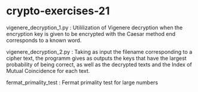 # crypto-exercises-21

vigenere_decryption_1.py : Utililization of Vigenere decryption when the encryption key is given to be encrypted with the Caesar method end corresponds to a known word.

vigenere_decryption_2.py : Taking as input the filename corresponding to a cipher text, the programm gives as outputs the keys that have the largest probability of being correct, as well as the decrypted texts and the Index of Mutual Coincidence for each text.

fermat_primality_test : Fermat primality test for large numbers
